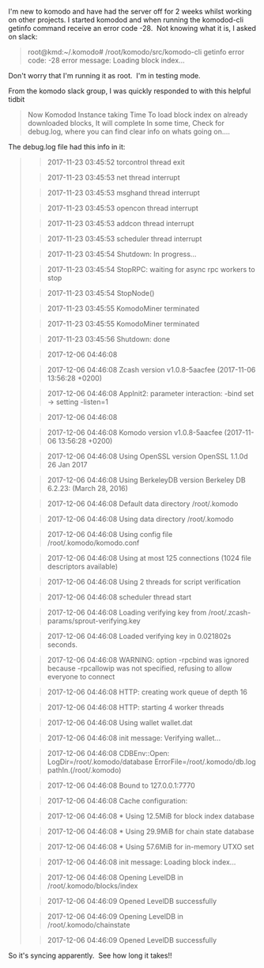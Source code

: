 
I'm new to komodo and have had the server off for 2 weeks whilst working on other projects. I started komodod and when running the komodod-cli getinfo command receive an error code -28.  Not knowing what it is, I asked on slack:


<blockquote>root@kmd:~/.komodo# /root/komodo/src/komodo-cli getinfo
error code: -28
error message:
Loading block index...</blockquote>


Don't worry that I'm running it as root.  I'm in testing mode.

From the komodo slack group, I was quickly responded to with this helpful tidbit


<blockquote>Now Komodod Instance taking Time To load block index on already downloaded blocks, It will complete In some time, Check for debug.log, where you can find clear info on whats going on....</blockquote>


The debug.log file had this info in it:


<blockquote>

> 
> 2017-11-23 03:45:52 torcontrol thread exit
> 
> 

> 
> 2017-11-23 03:45:53 net thread interrupt
> 
> 

> 
> 2017-11-23 03:45:53 msghand thread interrupt
> 
> 

> 
> 2017-11-23 03:45:53 opencon thread interrupt
> 
> 

> 
> 2017-11-23 03:45:53 addcon thread interrupt
> 
> 

> 
> 2017-11-23 03:45:53 scheduler thread interrupt
> 
> 

> 
> 2017-11-23 03:45:54 Shutdown: In progress...
> 
> 

> 
> 2017-11-23 03:45:54 StopRPC: waiting for async rpc workers to stop
> 
> 

> 
> 2017-11-23 03:45:54 StopNode()
> 
> 

> 
> 2017-11-23 03:45:55 KomodoMiner terminated
> 
> 

> 
> 2017-11-23 03:45:55 KomodoMiner terminated
> 
> 

> 
> 2017-11-23 03:45:56 Shutdown: done
> 
> 

> 
> 2017-12-06 04:46:08 
> 
> 

> 
> 2017-12-06 04:46:08 Zcash version v1.0.8-5aacfee (2017-11-06 13:56:28 +0200)
> 
> 

> 
> 2017-12-06 04:46:08 AppInit2: parameter interaction: -bind set -> setting -listen=1
> 
> 

> 
> 2017-12-06 04:46:08 
> 
> 

> 
> 2017-12-06 04:46:08 Komodo version v1.0.8-5aacfee (2017-11-06 13:56:28 +0200)
> 
> 

> 
> 2017-12-06 04:46:08 Using OpenSSL version OpenSSL 1.1.0d  26 Jan 2017
> 
> 

> 
> 2017-12-06 04:46:08 Using BerkeleyDB version Berkeley DB 6.2.23: (March 28, 2016)
> 
> 

> 
> 2017-12-06 04:46:08 Default data directory /root/.komodo
> 
> 

> 
> 2017-12-06 04:46:08 Using data directory /root/.komodo
> 
> 

> 
> 2017-12-06 04:46:08 Using config file /root/.komodo/komodo.conf
> 
> 

> 
> 2017-12-06 04:46:08 Using at most 125 connections (1024 file descriptors available)
> 
> 

> 
> 2017-12-06 04:46:08 Using 2 threads for script verification
> 
> 

> 
> 2017-12-06 04:46:08 scheduler thread start
> 
> 

> 
> 2017-12-06 04:46:08 Loading verifying key from /root/.zcash-params/sprout-verifying.key
> 
> 

> 
> 2017-12-06 04:46:08 Loaded verifying key in 0.021802s seconds.
> 
> 

> 
> 2017-12-06 04:46:08 WARNING: option -rpcbind was ignored because -rpcallowip was not specified, refusing to allow everyone to connect
> 
> 

> 
> 2017-12-06 04:46:08 HTTP: creating work queue of depth 16
> 
> 

> 
> 2017-12-06 04:46:08 HTTP: starting 4 worker threads
> 
> 

> 
> 2017-12-06 04:46:08 Using wallet wallet.dat
> 
> 

> 
> 2017-12-06 04:46:08 init message: Verifying wallet...
> 
> 

> 
> 2017-12-06 04:46:08 CDBEnv::Open: LogDir=/root/.komodo/database ErrorFile=/root/.komodo/db.log pathIn.(/root/.komodo)
> 
> 

> 
> 2017-12-06 04:46:08 Bound to 127.0.0.1:7770
> 
> 

> 
> 2017-12-06 04:46:08 Cache configuration:
> 
> 

> 
> 2017-12-06 04:46:08 * Using 12.5MiB for block index database
> 
> 

> 
> 2017-12-06 04:46:08 * Using 29.9MiB for chain state database
> 
> 

> 
> 2017-12-06 04:46:08 * Using 57.6MiB for in-memory UTXO set
> 
> 

> 
> 2017-12-06 04:46:08 init message: Loading block index...
> 
> 

> 
> 2017-12-06 04:46:08 Opening LevelDB in /root/.komodo/blocks/index
> 
> 

> 
> 2017-12-06 04:46:09 Opened LevelDB successfully
> 
> 

> 
> 2017-12-06 04:46:09 Opening LevelDB in /root/.komodo/chainstate
> 
> 

> 
> 2017-12-06 04:46:09 Opened LevelDB successfully
> 
> 
</blockquote>


So it's syncing apparently.  See how long it takes!!

